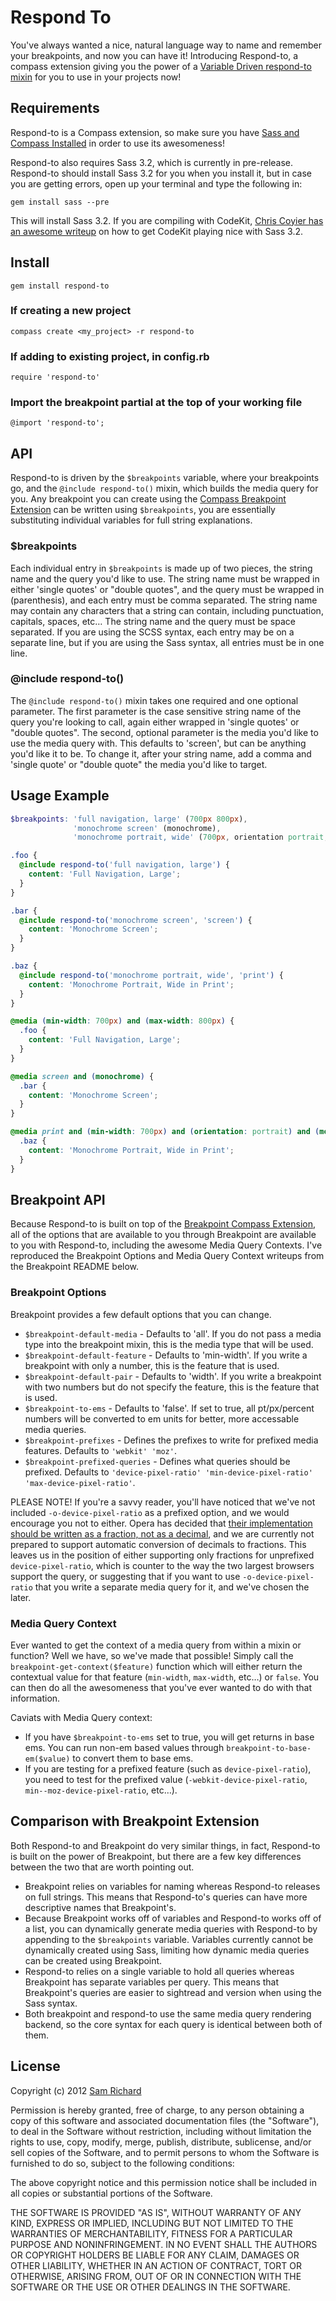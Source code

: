 # Respond To

You've always wanted a nice, natural language way to name and remember your breakpoints, and now you can have it! Introducing Respond-to, a compass extension giving you the power of a [Variable Driven respond-to mixin](https://gist.github.com/2493551) for you to use in your projects now!

## Requirements

Respond-to is a Compass extension, so make sure you have [Sass and Compass Installed](http://compass-style.org/install/) in order to use its awesomeness!

Respond-to also requires Sass 3.2, which is currently in pre-release. Respond-to should install Sass 3.2 for you when you install it, but in case you are getting errors, open up your terminal and type the following in:

`gem install sass --pre`

This will install Sass 3.2. If you are compiling with CodeKit, [Chris Coyier has an awesome writeup](http://css-tricks.com/media-queries-sass-3-2-and-codekit/) on how to get CodeKit playing nice with Sass 3.2.

## Install

`gem install respond-to`

### If creating a new project
`compass create <my_project> -r respond-to`

### If adding to existing project, in config.rb
`require 'respond-to'`

### Import the breakpoint partial at the top of your working file
`@import 'respond-to';`

## API

Respond-to is driven by the `$breakpoints` variable, where your breakpoints go, and the `@include respond-to()` mixin, which builds the media query for you. Any breakpoint you can create using the [Compass Breakpoint Extension](https://github.com/canarymason/breakpoint) can be written using `$breakpoints`, you are essentially substituting individual variables for full string explanations.

### $breakpoints

Each individual entry in `$breakpoints` is made up of two pieces, the string name and the query you'd like to use. The string name must be wrapped in either 'single quotes' or "double quotes", and the query must be wrapped in (parenthesis), and each entry must be comma separated. The string name may contain any characters that a string can contain, including punctuation, capitals, spaces, etc… The string name and the query must be space separated. If you are using the SCSS syntax, each entry may be on a separate line, but if you are using the Sass syntax, all entries must be in one line.

### @include respond-to()

The `@include respond-to()` mixin takes one required and one optional parameter. The first parameter is the case sensitive string name of the query you're looking to call, again either wrapped in 'single quotes' or "double quotes". The second, optional parameter is the media you'd like to use the media query with. This defaults to 'screen', but can be anything you'd like it to be. To change it, after your string name, add a comma and 'single quote' or "double quote" the media you'd like to target.

## Usage Example

```scss
$breakpoints: 'full navigation, large' (700px 800px),
			  'monochrome screen' (monochrome),
			  'monochrome portrait, wide' (700px, orientation portrait, monochrome);

.foo {
  @include respond-to('full navigation, large') {
    content: 'Full Navigation, Large';
  }
}

.bar {
  @include respond-to('monochrome screen', 'screen') {
    content: 'Monochrome Screen';
  }
}

.baz {
  @include respond-to('monochrome portrait, wide', 'print') {
    content: 'Monochrome Portrait, Wide in Print';
  }
}
```

```css
@media (min-width: 700px) and (max-width: 800px) {
  .foo {
    content: 'Full Navigation, Large';
  }
}

@media screen and (monochrome) {
  .bar {
    content: 'Monochrome Screen';
  }
}

@media print and (min-width: 700px) and (orientation: portrait) and (monochrome) {
  .baz {
    content: 'Monochrome Portrait, Wide in Print';
  }
}
```

## Breakpoint API

Because Respond-to is built on top of the [Breakpoint Compass Extension](http://github.com/canarymason/breakpoint), all of the  options that are available to you through Breakpoint are available to you with Respond-to, including the awesome Media Query Contexts. I've reproduced the Breakpoint Options and Media Query Context writeups from the Breakpoint README below.

### Breakpoint Options

Breakpoint provides a few default options that you can change.

* `$breakpoint-default-media` - Defaults to 'all'. If you do not pass a media type into the breakpoint mixin, this is the media type that will be used.
* `$breakpoint-default-feature` - Defaults to 'min-width'. If you write a breakpoint with only a number, this is the feature that is used.
* `$breakpoint-default-pair` - Defaults to 'width'. If you write a breakpoint with two numbers but do not specify the feature, this is the feature that is used.
* `$breakpoint-to-ems` - Defaults to 'false'. If set to true, all pt/px/percent numbers will be converted to em units for better, more accessable media queries.
* `$breakpoint-prefixes` - Defines the prefixes to write for prefixed media features. Defaults to `'webkit' 'moz'`.
* `$breakpoint-prefixed-queries` - Defines what queries should be prefixed. Defaults to `'device-pixel-ratio' 'min-device-pixel-ratio' 'max-device-pixel-ratio'`.

PLEASE NOTE! If you're a savvy reader, you'll have noticed that we've not included `-o-device-pixel-ratio` as a prefixed option, and we would encourage you not to either. Opera has decided that [their implementation should be written as a fraction, not as a decimal](http://dev.opera.com/articles/view/an-introduction-to-meta-viewport-and-viewport/#device-pixel-ratio), and we are currently not prepared to support automatic conversion of decimals to fractions. This leaves us in the position of either supporting only fractions for unprefixed `device-pixel-ratio`, which is counter to the way the two largest browsers support the query, or suggesting that if you want to use `-o-device-pixel-ratio` that you write a separate media query for it, and we've chosen the later.

### Media Query Context

Ever wanted to get the context of a media query from within a mixin or function? Well we have, so we've made that possible! Simply call the `breakpoint-get-context($feature)` function which will either return the contextual value for that feature (`min-width`, `max-width`, etc…) or `false`. You can then do all the awesomeness that you've ever wanted to do with that information.

Caviats with Media Query context:

* If you have `$breakpoint-to-ems` set to true, you will get returns in base ems. You can run non-em based values through `breakpoint-to-base-em($value)` to convert them to base ems.
* If you are testing for a prefixed feature (such as `device-pixel-ratio`), you need to test for the prefixed value (`-webkit-device-pixel-ratio`, `min--moz-device-pixel-ratio`, etc…).

## Comparison with Breakpoint Extension

Both Respond-to and Breakpoint do very similar things, in fact, Respond-to is built on the power of Breakpoint, but there are a few key differences between the two that are worth pointing out.

* Breakpoint relies on variables for naming whereas Respond-to releases on full strings. This means that Respond-to's queries can have more descriptive names that Breakpoint's.
* Because Breakpoint works off of variables and Respond-to works off of a list, you can dynamically generate media queries with Respond-to by appending to the `$breakpoints` variable. Variables currently cannot be dynamically created using Sass, limiting how dynamic media queries can be created using Breakpoint.
* Respond-to relies on a single variable to hold all queries whereas Breakpoint has separate variables per query. This means that Breakpoint's queries are easier to sightread and version when using the Sass syntax.
* Both breakpoint and respond-to use the same media query rendering backend, so the core syntax for each query is identical between both of them.

## License

Copyright (c) 2012 [Sam Richard](http://snugug.com)

Permission is hereby granted, free of charge, to any person obtaining a copy of this software and associated documentation files (the "Software"), to deal in the Software without restriction, including without limitation the rights to use, copy, modify, merge, publish, distribute, sublicense, and/or sell copies of the Software, and to permit persons to whom the Software is furnished to do so, subject to the following conditions:

The above copyright notice and this permission notice shall be included in all copies or substantial portions of the Software.

THE SOFTWARE IS PROVIDED "AS IS", WITHOUT WARRANTY OF ANY KIND, EXPRESS OR IMPLIED, INCLUDING BUT NOT LIMITED TO THE WARRANTIES OF MERCHANTABILITY, FITNESS FOR A PARTICULAR PURPOSE AND NONINFRINGEMENT. IN NO EVENT SHALL THE AUTHORS OR COPYRIGHT HOLDERS BE LIABLE FOR ANY CLAIM, DAMAGES OR OTHER LIABILITY, WHETHER IN AN ACTION OF CONTRACT, TORT OR OTHERWISE, ARISING FROM, OUT OF OR IN CONNECTION WITH THE SOFTWARE OR THE USE OR OTHER DEALINGS IN THE SOFTWARE. 